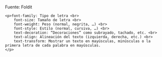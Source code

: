 Fuente: Foldit

    <p>font-family: Tipo de letra <br>
        font-size: Tamaño de letra <br>
        font-weight: Peso (normal, negrita, …) <br>
        font-style: Estilo (normal, cursiva, …) <br>
        text-decoration: “Decoraciones” como subrayado, tachado, etc. <br>
        text-align: Alineación del texto (izquierda, derecha, etc.) <br>
        text-transform: Mostrar un texto en mayúsculas, minúsculas o la primera letra de cada palabra en mayúsculas.
    </p>